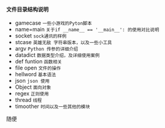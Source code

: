 #### 文件目录结构说明
*  gamecase `一些小游戏的Pyton脚本`
*  name=main `关于if __name__ == '__main__': 的使用对比说明`
*  socket `sock通讯的样例`
*  stcase `英雄无敌 字符串版本，以及一些小工具`
*  argv `Python 传参的详细介绍`
*  datadict `数据类型介绍，及详细使用案例` 
*  def funtion `函数相关`
*  file open `文件的操作`
*  hellword `基本语法`
*  json `json 使用`
*  Object `面向对象`
*  regex `正则使用`
*  thread `线程`
*  timoother `时间以及一些其他的模块`

随便
